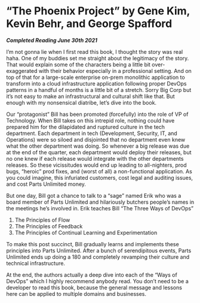 # “The Phoenix Project” by Gene Kim, Kevin Behr, and George Spafford

***Completed Reading June 30th 2021***

I’m not gonna lie when I first read this book, I thought the story was real haha. One of my buddies set me straight about the legitimacy of the story. That would explain some of the characters being a little bit over-exaggerated with their behavior especially in a professional setting. And on top of that for a large-scale enterprise on-prem monolithic application to transform into a cloud infrastructure application following proper DevOps patterns in a handful of months is a little bit of a stretch. Sorry Big Corp but it’s not easy to make an infrastructural and cultural shift like that. But enough with my nonsensical diatribe, let’s dive into the book.

Our “protagonist” Bill has been promoted (forcefully) into the role of VP of Technology. When Bill takes on this intrepid role, nothing could have prepared him for the dilapidated and ruptured culture in the tech department. Each department in tech (Development, Security, IT, and Operations) were so siloed and disjointed that no department even knew what the other department was doing. So whenever a big release was due at the end of the quarter, each department would deploy their releases, but no one knew if each release would integrate with the other departments releases. So these vicissitudes would end up leading to all-nighters, prod bugs, “heroic” prod fixes, and (worst of all) a non-functional application. As you could imagine, this infuriated customers, cost legal and auditing issues, and cost Parts Unlimited money.

But one day, Bill got a chance to talk to a “sage” named Erik who was a board member of Parts Unlimited and hilariously butchers people’s names in the meetings he’s involved in. Erik teaches Bill “The Three Ways of DevOps”
1. The Principles of Flow
2. The Principles of Feedback
3. The Principles of Continual Learning and Experimentation
   
To make this post succinct, Bill gradually learns and implements these principles into Parts Unlimited. After a bunch of serendipitous events, Parts Unlimited ends up doing a 180 and completely revamping their culture and technical infrastructure.

At the end, the authors actually a deep dive into each of the “Ways of DevOps” which I highly recommend anybody read. You don’t need to be a developer to read this book, because the general message and lessons here can be applied to multiple domains and businesses.
